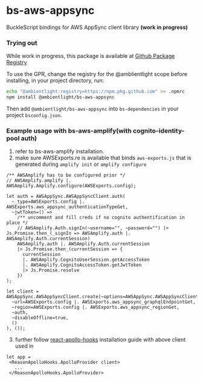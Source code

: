 # bs-aws-appsync
BuckleScript bindings for AWS AppSync client library **(work in progress)**

### Trying out
While work in progress, this package is available at [Github Package Registry](https://github.com/features/packages)

To use the GPR, change the registry for the @amblientlight scope
before installing, in your project directory, run:

```bash
echo "@ambientlight:registry=https://npm.pkg.github.com" >> .npmrc
npm install @ambientlight/bs-aws-appsync
```

Then add `@ambientlight/bs-aws-appsync` into `bs-dependencies` in your project `bsconfig.json`.

### Example usage with bs-aws-amplify(with cognito-identity-pool auth)
1. refer to bs-aws-amplify installation.
2. make sure AWSExports.re is available that binds `aws-exports.js` that is generated during `amplify init` or `amplify configure`

```reason
/** AWSAmplify has to be configured prior */
// AWSAmplify.amplify |. AWSAmplify.Amplify.configure(AWSExports.config);

let auth = AWSAppSync.AWSAppSyncClient.auth(
  ~_type=AWSExports.config |. AWSExports.aws_appsync_authenticationTypeGet,
  ~jwtToken=() => 
    /** uncomment and fill creds if no cognito authentification in place */
    // AWSAmplify.Auth.signIn(~username="", ~password="") |> Js.Promise.then_(_signIn => AWSAmplify.auth |. AWSAmplify.Auth.currentSession)
    AWSAmplify.auth |. AWSAmplify.Auth.currentSession
    |> Js.Promise.then_(currentSession => {
      currentSession 
      |. AWSAmplify.CognitoUserSession.getAccessToken
      |. AWSAmplify.CognitoAccessToken.getJwtToken
      |> Js.Promise.resolve
    })
);

let client = AWSAppSync.AWSAppSyncClient.create(~options=AWSAppSync.AWSAppSyncClient.createOptions(
  ~url=AWSExports.config |. AWSExports.aws_appsync_graphqlEndpointGet,
  ~region=AWSExports.config |. AWSExports.aws_appsync_regionGet,
  ~auth,
  ~disableOffline=true,
  ()
), ());

```

3. further follow [react-apollo-hooks](https://github.com/Astrocoders/reason-apollo-hooks) installation guide with above client used in

```reason
let app =
 <ReasonApolloHooks.ApolloProvider client>
   ...
 </ReasonApolloHooks.ApolloProvider>
```